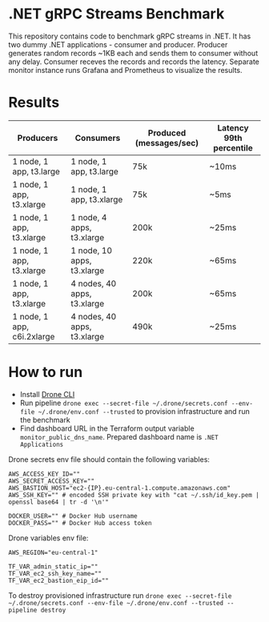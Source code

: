 # .NET gRPC Streams Benchmark

This repository contains code to benchmark gRPC streams in .NET. It has two dummy .NET applications - consumer and producer. Producer generates random records ~1KB each and sends them to consumer without any delay. Consumer receves the records and records the latency. Separate monitor instance runs Grafana and Prometheus to visualize the results.

# Results

| Producers | Consumers | Produced (messages/sec) | Latency 99th percentile |
| --- | --- | --- | --- |
| 1 node, 1 app, t3.large | 1 node, 1 app, t3.large | 75k | ~10ms |
| 1 node, 1 app, t3.xlarge | 1 node, 1 app, t3.xlarge | 75k | ~5ms |
| 1 node, 1 app, t3.xlarge | 1 node, 4 apps, t3.xlarge | 200k | ~25ms |
| 1 node, 1 app, t3.xlarge | 1 node, 10 apps, t3.xlarge | 220k | ~65ms |
| 1 node, 1 app, t3.xlarge | 4 nodes, 40 apps, t3.xlarge | 200k | ~65ms |
| 1 node, 1 app, c6i.2xlarge | 4 nodes, 40 apps, t3.xlarge | 490k | ~25ms |

# How to run

* Install [Drone CLI](https://docs.drone.io/quickstart/cli/)
* Run pipeline `drone exec --secret-file ~/.drone/secrets.conf --env-file ~/.drone/env.conf --trusted` to provision infrastructure and run the benchmark
* Find dashboard URL in the Terraform output variable `monitor_public_dns_name`. Prepared dashboard name is `.NET Applications`

Drone secrets env file should contain the following variables:

```
AWS_ACCESS_KEY_ID=""
AWS_SECRET_ACCESS_KEY=""
AWS_BASTION_HOST="ec2-{IP}.eu-central-1.compute.amazonaws.com"
AWS_SSH_KEY="" # encoded SSH private key with "cat ~/.ssh/id_key.pem | openssl base64 | tr -d '\n'"

DOCKER_USER="" # Docker Hub username
DOCKER_PASS="" # Docker Hub access token
```

Drone variables env file:

```
AWS_REGION="eu-central-1"

TF_VAR_admin_static_ip=""
TF_VAR_ec2_ssh_key_name=""
TF_VAR_ec2_bastion_eip_id=""
```

To destroy provisioned infrastructure run `drone exec --secret-file ~/.drone/secrets.conf --env-file ~/.drone/env.conf --trusted --pipeline destroy`
